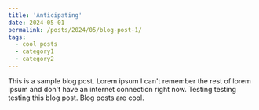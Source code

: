 ```yaml
---
title: 'Anticipating'
date: 2024-05-01
permalink: /posts/2024/05/blog-post-1/
tags:
  - cool posts
  - category1
  - category2
---
```


This is a sample blog post. Lorem ipsum I can't remember the rest of lorem ipsum and don't have an internet connection right now. Testing testing testing this blog post. Blog posts are cool.

<!--
Headings are cool
======

You can have many headings
======

Aren't headings cool?
------
-->
